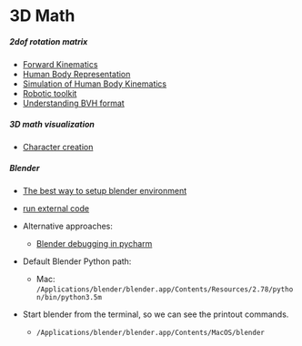 3D Math
==============

##### 2dof rotation matrix


- [Forward Kinematics](https://en.wikipedia.org/wiki/Forward_kinematics)
- [Human Body Representation](https://www.cs.toronto.edu/~urtasun/courses/ETH10/lecture2.pdf)
- [Simulation of Human Body Kinematics](http://old.cescg.org/CESCG-2000/RFilkorn/index.html)
- [Robotic toolkit](http://petercorke.com/wordpress/toolboxes/robotics-toolbox)
- [Understanding BVH format](https://research.cs.wisc.edu/graphics/Courses/cs-838-1999/Jeff/BVH.html)


##### 3D math visualization

- [Character creation](https://www.youtube.com/watch?v=DiIoWrOlIRw)


##### Blender

- [The best way to setup blender environment](https://blender.stackexchange.com/questions/41258/install-python-module-for-blender)

- [run external code](https://stackoverflow.com/questions/11604548/running-python-script-in-blender)

- Alternative approaches: 
	- [Blender debugging in pycharm](https://code.blender.org/2015/10/debugging-python-code-with-pycharm/)

- Default Blender Python path: 
	- Mac: `/Applications/blender/blender.app/Contents/Resources/2.78/python/bin/python3.5m`

- Start blender from the terminal, so we can see the printout commands.
	- `/Applications/blender/blender.app/Contents/MacOS/blender`
